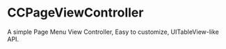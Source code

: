# CCPageViewController
A simple Page Menu View Controller, Easy to customize, UITableView-like API.
